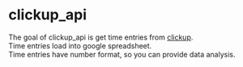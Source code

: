 # clickup_api

The goal of clickup_api is get time entries from [clickup](https://clickup.com/).  
Time entries load into google spreadsheet.  
Time entries have number format, so you can provide data analysis.  

